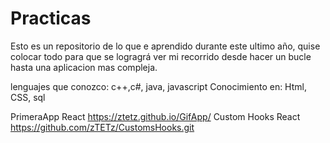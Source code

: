 # Practicas

Esto es un repositorio de lo que e aprendido durante este ultimo año, quise colocar todo para que se logragrá ver mi recorrido
desde hacer un bucle hasta una aplicacion mas compleja.

lenguajes que conozco: c++,c#, java, javascript
Conocimiento en: Html, CSS, sql

PrimeraApp React
https://ztetz.github.io/GifApp/
Custom Hooks React
https://github.com/zTETz/CustomsHooks.git
